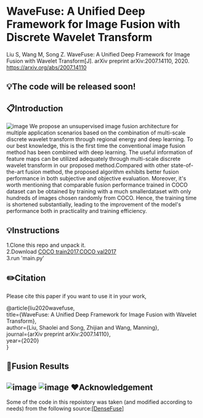 WaveFuse: A Unified Deep Framework for Image Fusion with Discrete Wavelet Transform
=====
Liu S,  Wang M, Song Z. WaveFuse: A Unified Deep Framework for Image Fusion with Wavelet Transform[J]. arXiv preprint arXiv:2007.14110, 2020.
https://arxiv.org/abs/2007.14110


:bulb:The code will be released soon!
------

:clipboard:Introduction
-----

![image](https://github.com/moveERIC/WaveFuse/raw/master/figures/network.png)
We propose an unsupervised image fusion architecture for multiple application scenarios based on the combination of multi-scale discrete wavelet transform through regional energy  and deep learning. To our best knowledge, this is the first time the conventional image fusion method has been combined with deep learning. The useful information of feature maps can be utilized adequately through multi-scale discrete wavelet transform in our proposed method.Compared with other state-of-the-art fusion method, the proposed algorithm exhibits better fusion performance in both subjective and objective evaluation. Moreover, it's worth mentioning that comparable fusion performance trained in COCO dataset can be obtained by training with a much smallerdataset with only hundreds of images chosen randomly from COCO. Hence, the training time is shortened substantially, leading to the improvement of the model's performance both in practicality and training efficiency.

:bulb:Instructions
-----
1.Clone this repo and unpack it.<br>
2.Download [COCO train2017](http://images.cocodataset.org/zips/train2017.zip),[COCO val2017](http://images.cocodataset.org/zips/val2017.zip)<br>
3.run 'main.py'


:pencil2:Citation
-----
Please cite this paper if you want to use it in your work,

@article{liu2020wavefuse,<br>
  title={WaveFuse: A Unified Deep Framework for Image Fusion with Wavelet Transform},<br>
  author={Liu, Shaolei and Song, Zhijian and Wang, Manning},<br>
  journal={arXiv preprint arXiv:2007.14110},<br>
  year={2020}<br>
}

:triangular_flag_on_post:Fusion Results
-----
![image](https://github.com/moveERIC/WaveFuse/raw/master/figures/source_images.png)
![image](https://github.com/moveERIC/WaveFuse/raw/master/figures/fusion_results.png)
:heart:Acknowledgement
-----
Some of the code in this repoistory was taken (and modified according to needs) from the following source:[[DenseFuse]](https://github.com/xsxjtu/densefuse_pytorch)
